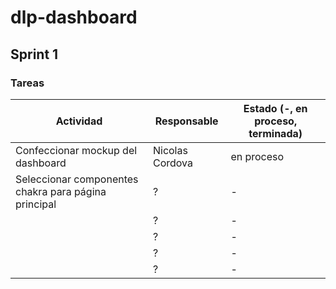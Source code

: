# dlp-dashboard

## Sprint 1
### Tareas
| Actividad | Responsable | Estado (-, en proceso, terminada) |
| --------- | ----------- | --------------------------------- |
| Confeccionar mockup del dashboard | Nicolas Cordova | en proceso |
| Seleccionar componentes chakra para página principal | ? | - |
|  | ? | - |
|  | ? | - |
|  | ? | - |
|  | ? | - |
